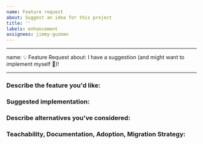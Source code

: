 ```yaml
---
name: Feature request
about: Suggest an idea for this project
title: ''
labels: enhancement
assignees: jimmy-guzman
---
```


---

name: 💡 Feature Request
about: I have a suggestion (and might want to implement myself 🙂)!

---

### Describe the feature you'd like:

### Suggested implementation:

### Describe alternatives you've considered:

### Teachability, Documentation, Adoption, Migration Strategy:
